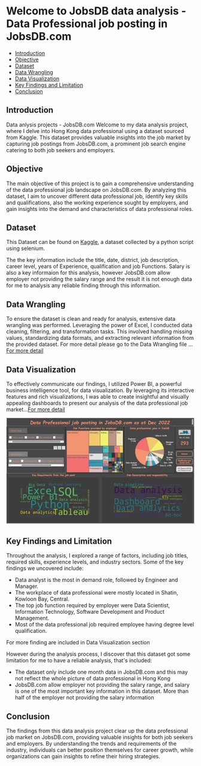 # Welcome to JobsDB data analysis - Data Professional job posting in JobsDB.com
- [Introduction](https://github.com/24billys/JobsDB-data-anlysis/tree/main#introduction)
- [Objective](https://github.com/24billys/JobsDB-data-anlysis/tree/main#objective)
- [Dataset](https://github.com/24billys/JobsDB-data-anlysis/tree/main#dataset)
- [Data Wrangling](https://github.com/24billys/JobsDB-data-anlysis/tree/main#data-wrangling)
- [Data Visualization](https://github.com/24billys/JobsDB-data-anlysis/tree/main#data-visualization)
- [Key Findings and Limitation](https://github.com/24billys/JobsDB-data-anlysis/tree/main#key-findings-and-limitation)
- [Conclusion](https://github.com/24billys/JobsDB-data-anlysis/tree/main#conclusion)
## Introduction
Data anlysis projects - JobsDB.com 
Welcome to my data analysis project, where I delve into Hong Kong data professional using a dataset sourced from Kaggle.
This dataset provides valuable insights into the job market by capturing job postings from JobsDB.com,
a prominent job search engine catering to both job seekers and employers.

## Objective
The main objective of this project is to gain a comprehensive understanding of the data professional job landscape on JobsDB.com.
By analyzing this dataset, I aim to uncover different data professional job, identify key skills and qualifications, also the working experience sought by employers,
and gain insights into the demand and characteristics of data professional roles.

## Dataset
This Dataset can be found on [Kaggle](https://www.kaggle.com/datasets/asterfung/ds-obsdbhk), a dataset collected by a python script using selenium.

The the key information include the title, date, district, job description, career level, years of Experience, qualification and job Functions. Salary is also a key informaion
for this analysis, however JobsDB.com allow employer not providing the salary range and the result it is not enough data for me to analysis any reliable finding through this information.

## Data Wrangling
To ensure the dataset is clean and ready for analysis, extensive data wrangling was performed. Leveraging the power of Excel, I conducted data cleaning, filtering, and transformation tasks. This involved handling missing values, standardizing data formats, and extracting relevant information from the provided dataset. For more detail please go to the Data Wrangling file ... [For more detail](https://github.com/24billys/JobsDB-data-anlysis/tree/main/Excel%20%26%20powerBI%20project/Data%20Wrangling%20(Excel)#data-wrangling-using-excel)

## Data Visualization
To effectively communicate our findings, I utilized Power BI, a powerful business intelligence tool, for data visualization. By leveraging its interactive features and rich visualizations, I was able to create insightful and visually appealing dashboards to present our analysis of the data professional job market...[For more detail](https://github.com/24billys/JobsDB-data-anlysis/tree/main/Excel%20%26%20powerBI%20project/Data%20Visiualization%20(PowerBI))


![Jobreqquirement](https://github.com/24billys/JobsDB-data-anlysis/blob/main/Job%20Requirement.PNG)

## Key Findings and Limitation
Throughout the analysis, I explored a range of factors, including job titles, required skills, experience levels, and industry sectors. Some of the key findings we uncovered include:

- Data analyst is the most in demand role, followed by Engineer and Manager.
- The workplace of data professional were mostly located in Shatin, Kowloon Bay, Central.
- The top job function required by employer were Data Scientist, Information Technology, Software Development and Product Management.
- Most of the data professional job required employee having degree level qualification.

For more finding are included in Data Visualization section

However during the analysis process, I discover that this dataset got some limitation for me to have a reliable analysis, that's included:
- The dataset only include one month data in JobsDB.com and this may not reflect the whole picture of data professional in Hong Kong
- JobsDB.com allow employer not providing the salary range, and salary is one of the most important key information in this dataset. More than half of the employer not providing the salary information

## Conclusion
The findings from this data analysis project clear up the data professional job market on JobsDB.com, providing valuable insights for both job seekers and employers. By understanding the trends and requirements of the industry, individuals can better position themselves for career growth, while organizations can gain insights to refine their hiring strategies.
